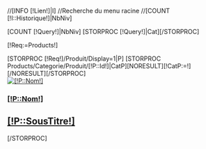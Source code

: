 //[INFO [!Lien!]|I]
//Recherche du menu racine
//[COUNT [!I::Historique!]|NbNiv]

[COUNT [!Query!]|NbNiv]
[STORPROC [!Query!]|Cat][/STORPROC]

[!Req:=Products!]


<div class="last-news">
	<div class="container nopadding-right nopadding-left">
		<div id="fone">
			<div class="fone-item item-normal element all"></div>
	 		[STORPROC [!Req!]/Produit/Display=1|P]
				[STORPROC Products/Categorie/Produit/[!P::Id!]|CatP][NORESULT][!CatP:=!][/NORESULT][/STORPROC]
				<div class="fone-item item-[IF [!CatP::Largeur!]=large]large[ELSE]normal[/IF] element [!CatP::Url!] all">
					<div class="produits [IF [!CatP::Hauteur!]!=large]height-mini[/IF]">
						<div class="produits-inner">
							<a href="/[!Systeme::CurrentMenu::Url!]/[!CatP::Url!]/Produit/[!P::Url!]">
								<img class="img-responsive" src="/[!P::ProduitGrandFormat!][IF [!CatP::Hauteur!]=large].mini.[IF [!CatP::Largeur!]=large]592[ELSE]290[/IF]x590.jpg[ELSE].mini.[IF [!CatP::Largeur!]=large]590[ELSE]290[/IF]x255.jpg[/IF]" alt="[!P::Nom!]"/>
							</a>
							<div class="[!CatP::Couleur!]">
								<h3><a href="/[!Systeme::CurrentMenu::Url!]/[!CatP::Url!]/Produit/[!P::Url!]">[!P::Nom!]</a></h3>
								<h2><a href="/[!Systeme::CurrentMenu::Url!]/[!CatP::Url!]/Produit/[!P::Url!]">[!P::SousTitre!]</a></h2>
							</div>
						</div>
					</div>
				</div>
			[/STORPROC]
		</div>
	</div>
</div>

<script type="text/javascript">
	$(document).ready(function(){
		$('#fone').isotope({
			layoutMode : 'masonry'
			// options
			[IF [!NbNiv!]=1]
			 	,filter: '.[!Cat::Url!]'
			[ELSE]
			 	,filter: '.all'
			[/IF]
			 
		});
		// trigger Isotope after images have loaded
		$('#fone').imagesLoaded( function(){
		    	$('#fone').isotope({
				layoutMode : 'masonry'
	  			// options
				[IF [!NbNiv!]=1]
				 	,filter: '.[!Cat::Url!]'
				[ELSE]
					,filter: '.all'
				[/IF]
			});
		});
		$(window).on("debouncedresize", function( event ) {
		    // Your event handler code goes here.
		    	$('#fone').isotope({
				layoutMode : 'masonry'
	  			// options
				[IF [!NbNiv!]=1]
				 	,filter: '.[!Cat::Url!]'
				[ELSE]
					,filter: '.all'
				[/IF]
			});
		});
		/*$(window).smartresize(function(){
		    	$('#fone').isotope({
				layoutMode : 'masonry'
	  			// options
				[IF [!NbNiv!]=1]
				 	,filter: '.[!Cat::Url!]'
				[ELSE]
					,filter: '.all'
				[/IF]
			});
		});*/

		$('.filters a.filter').click(function(){
			$('.filters a.filter.filteractive').removeClass('filteractive');
			$('.filters li.active').removeClass('active');
			var selector = $(this).attr('data-filter');
			$('#fone').isotope({ filter: selector });
			$('a[data-filter="'+selector+'"]').addClass('filteractive');
			return false;
		});
	});
</script>
